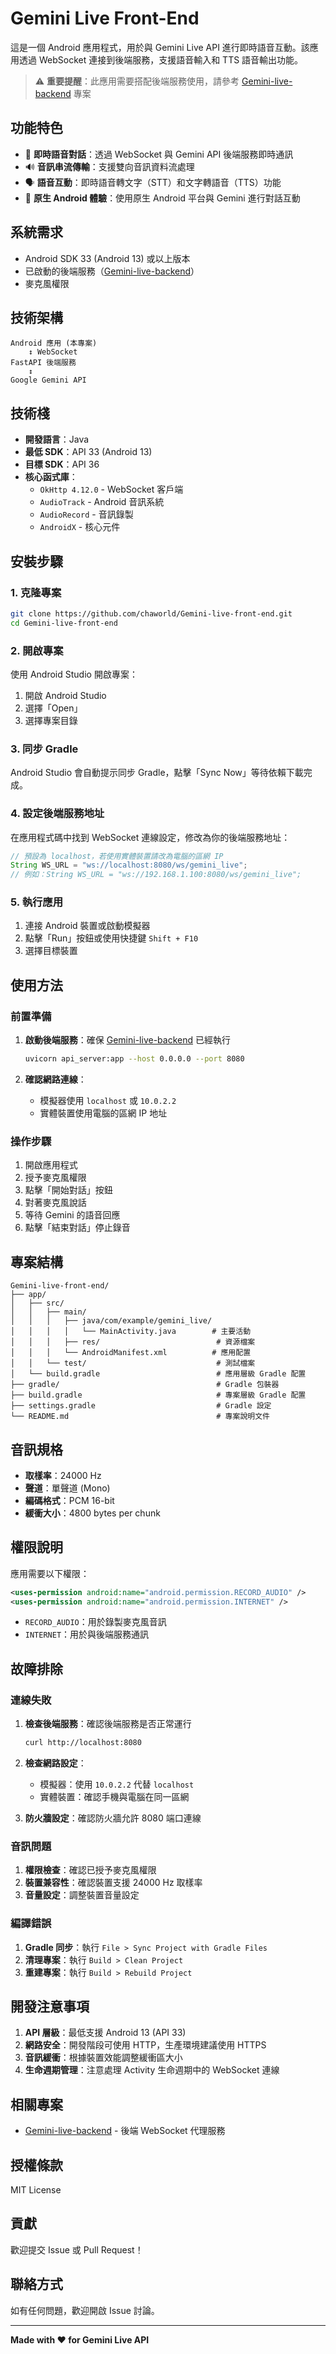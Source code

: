 # Gemini Live Front-End

這是一個 Android 應用程式，用於與 Gemini Live API 進行即時語音互動。該應用透過 WebSocket 連接到後端服務，支援語音輸入和 TTS 語音輸出功能。

> ⚠️ **重要提醒**：此應用需要搭配後端服務使用，請參考 [Gemini-live-backend](https://github.com/chaworld/Gemini-live-backend) 專案

## 功能特色

- 🎤 **即時語音對話**：透過 WebSocket 與 Gemini API 後端服務即時通訊
- 🔊 **音訊串流傳輸**：支援雙向音訊資料流處理
- 🗣️ **語音互動**：即時語音轉文字（STT）和文字轉語音（TTS）功能
- 📱 **原生 Android 體驗**：使用原生 Android 平台與 Gemini 進行對話互動

## 系統需求

- Android SDK 33 (Android 13) 或以上版本
- 已啟動的後端服務（[Gemini-live-backend](https://github.com/chaworld/Gemini-live-backend)）
- 麥克風權限

## 技術架構

```
Android 應用 (本專案)
    ↕ WebSocket
FastAPI 後端服務
    ↕
Google Gemini API
```

## 技術棧

- **開發語言**：Java
- **最低 SDK**：API 33 (Android 13)
- **目標 SDK**：API 36
- **核心函式庫**：
  - `OkHttp 4.12.0` - WebSocket 客戶端
  - `AudioTrack` - Android 音訊系統
  - `AudioRecord` - 音訊錄製
  - `AndroidX` - 核心元件

## 安裝步驟

### 1. 克隆專案

```bash
git clone https://github.com/chaworld/Gemini-live-front-end.git
cd Gemini-live-front-end
```

### 2. 開啟專案

使用 Android Studio 開啟專案：
1. 開啟 Android Studio
2. 選擇「Open」
3. 選擇專案目錄

### 3. 同步 Gradle

Android Studio 會自動提示同步 Gradle，點擊「Sync Now」等待依賴下載完成。

### 4. 設定後端服務地址

在應用程式碼中找到 WebSocket 連線設定，修改為你的後端服務地址：

```java
// 預設為 localhost，若使用實體裝置請改為電腦的區網 IP
String WS_URL = "ws://localhost:8080/ws/gemini_live";
// 例如：String WS_URL = "ws://192.168.1.100:8080/ws/gemini_live";
```

### 5. 執行應用

1. 連接 Android 裝置或啟動模擬器
2. 點擊「Run」按鈕或使用快捷鍵 `Shift + F10`
3. 選擇目標裝置

## 使用方法

### 前置準備

1. **啟動後端服務**：確保 [Gemini-live-backend](https://github.com/chaworld/Gemini-live-backend) 已經執行
   ```bash
   uvicorn api_server:app --host 0.0.0.0 --port 8080
   ```

2. **確認網路連線**：
   - 模擬器使用 `localhost` 或 `10.0.2.2`
   - 實體裝置使用電腦的區網 IP 地址

### 操作步驟

1. 開啟應用程式
2. 授予麥克風權限
3. 點擊「開始對話」按鈕
4. 對著麥克風說話
5. 等待 Gemini 的語音回應
6. 點擊「結束對話」停止錄音

## 專案結構

```
Gemini-live-front-end/
├── app/
│   ├── src/
│   │   ├── main/
│   │   │   ├── java/com/example/gemini_live/
│   │   │   │   └── MainActivity.java        # 主要活動
│   │   │   ├── res/                          # 資源檔案
│   │   │   └── AndroidManifest.xml          # 應用配置
│   │   └── test/                             # 測試檔案
│   └── build.gradle                          # 應用層級 Gradle 配置
├── gradle/                                   # Gradle 包裝器
├── build.gradle                              # 專案層級 Gradle 配置
├── settings.gradle                           # Gradle 設定
└── README.md                                 # 專案說明文件
```

## 音訊規格

- **取樣率**：24000 Hz
- **聲道**：單聲道 (Mono)
- **編碼格式**：PCM 16-bit
- **緩衝大小**：4800 bytes per chunk

## 權限說明

應用需要以下權限：

```xml
<uses-permission android:name="android.permission.RECORD_AUDIO" />
<uses-permission android:name="android.permission.INTERNET" />
```

- `RECORD_AUDIO`：用於錄製麥克風音訊
- `INTERNET`：用於與後端服務通訊

## 故障排除

### 連線失敗

1. **檢查後端服務**：確認後端服務是否正常運行
   ```bash
   curl http://localhost:8080
   ```

2. **檢查網路設定**：
   - 模擬器：使用 `10.0.2.2` 代替 `localhost`
   - 實體裝置：確認手機與電腦在同一區網

3. **防火牆設定**：確認防火牆允許 8080 端口連線

### 音訊問題

1. **權限檢查**：確認已授予麥克風權限
2. **裝置兼容性**：確認裝置支援 24000 Hz 取樣率
3. **音量設定**：調整裝置音量設定

### 編譯錯誤

1. **Gradle 同步**：執行 `File > Sync Project with Gradle Files`
2. **清理專案**：執行 `Build > Clean Project`
3. **重建專案**：執行 `Build > Rebuild Project`

## 開發注意事項

1. **API 層級**：最低支援 Android 13 (API 33)
2. **網路安全**：開發階段可使用 HTTP，生產環境建議使用 HTTPS
3. **音訊緩衝**：根據裝置效能調整緩衝區大小
4. **生命週期管理**：注意處理 Activity 生命週期中的 WebSocket 連線

## 相關專案

- [Gemini-live-backend](https://github.com/chaworld/Gemini-live-backend) - 後端 WebSocket 代理服務

## 授權條款

MIT License

## 貢獻

歡迎提交 Issue 或 Pull Request！

## 聯絡方式

如有任何問題，歡迎開啟 Issue 討論。

---

**Made with ❤️ for Gemini Live API**
